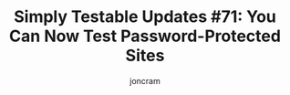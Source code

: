---
layout: default
title: "Simply Testable Updates #71: You Can Now Test Password-Protected Sites"
author: joncram
continue_reading: false
newsletter:
    issue_number: 71st
    url: https://us5.campaign-archive1.com/?u=ac75e33d993d2b502e333ddd0&amp;id=35d8278746
    highlights:
        - HTML validation for password-protected sites is now live
    closing_sentence: Expect the next newsletter a week from now on January 3.
---